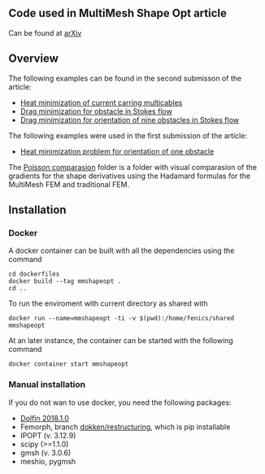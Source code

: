 ## Code used in MultiMesh Shape Opt article
Can be found at [arXiv](https://arxiv.org/pdf/1806.09821.pdf)

## Overview
The following examples can be found in the second submisson of the article:

- [Heat minimization of current carring multicables](https://github.com/jorgensd/MultiMeshShapeOpt_code/tree/master/Poisson_MultiCable)
- [Drag minimization for obstacle in Stokes flow](https://github.com/jorgensd/MultiMeshShapeOpt_code/tree/master/Stokes_Pironneau)
- [Drag minimization for orientation of nine obstacles in Stokes flow](https://github.com/jorgensd/MultiMeshShapeOpt_code/tree/master/Stokes_rotation) 


The following examples were used in the first submission of the article:

- [Heat minimization problem for orientation of one obstacle](https://github.com/jorgensd/MultiMeshShapeOpt_code/tree/master/Poisson_rotation)


The [Poisson comparasion](https://github.com/jorgensd/MultiMeshShapeOpt_code/tree/master/Poisson_comparasion) folder is a folder with visual comparasion of the gradients for the shape derivatives using the Hadamard formulas for the MultiMesh FEM and traditional FEM.

## Installation

### Docker
A docker container can be built with all the dependencies using the command
```
cd dockerfiles
docker build --tag mmshapeopt .
cd ..
```
To run the enviroment with current directory as shared with
```
docker run --name=mmshapeopt -ti -v $(pwd):/home/fenics/shared mmshapeopt
```
At an later instance, the container can be started with the following command
```
docker container start mmshapeopt
```

### Manual installation
If you do not wan to use docker, you need the following packages:

- [Dolfin 2018.1.0](https://bitbucket.org/fenics-project/dolfin/src/2018.1.0.post2/) 
- Femorph, branch [dokken/restructuring](https://bitbucket.org/Epoxid/femorph/src/c7317791c8f00d70fe16d593344cb164a53cad9b/?at=dokken%2Frestructuring), which is pip installable
- IPOPT (v. 3.12.9)
- scipy (>=1.1.0)
- gmsh (v. 3.0.6)
- meshio, pygmsh

